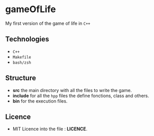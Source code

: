 # gameOfLife
My first version of the game of life in ```C++```

## Technologies
- ```C++```
- ```Makefile```
- ```bash/zsh```

## Structure
- **src** the main directory with all the files to write the game.
- **include** for all the ```hpp``` files the define fonctions, class and others.
- **bin** for the execution files.

## Licence 
- MIT Licence into the file : **LICENCE**.